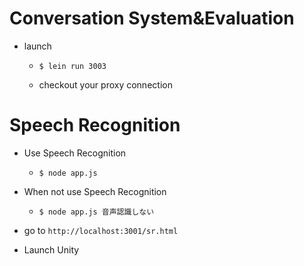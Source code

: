 
# Conversation System&Evaluation

- launch

  + `$ lein run 3003`

  +  checkout your proxy connection



# Speech Recognition

- Use Speech Recognition
  + `$ node app.js`
- When not use Speech Recognition
  + `$ node app.js 音声認識しない`

- go to `http://localhost:3001/sr.html`
- Launch Unity

